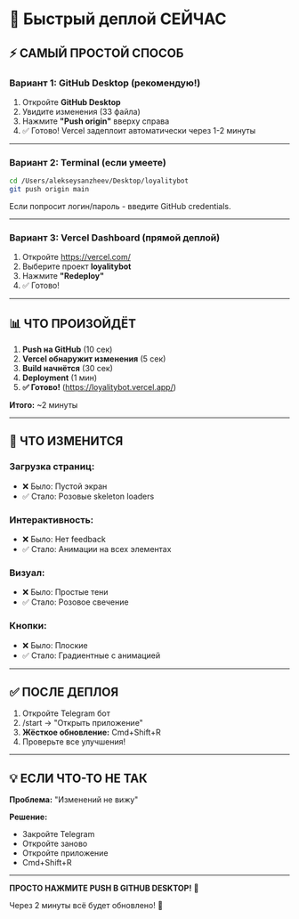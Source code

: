 # 🚀 Быстрый деплой СЕЙЧАС

## ⚡ САМЫЙ ПРОСТОЙ СПОСОБ

### Вариант 1: GitHub Desktop (рекомендую!)

1. Откройте **GitHub Desktop**
2. Увидите изменения (33 файла)
3. Нажмите **"Push origin"** вверху справа
4. ✅ Готово! Vercel задеплоит автоматически через 1-2 минуты

---

### Вариант 2: Terminal (если умеете)

```bash
cd /Users/alekseysanzheev/Desktop/loyalitybot
git push origin main
```

Если попросит логин/пароль - введите GitHub credentials.

---

### Вариант 3: Vercel Dashboard (прямой деплой)

1. Откройте https://vercel.com/
2. Выберите проект **loyalitybot**
3. Нажмите **"Redeploy"**
4. ✅ Готово!

---

## 📊 ЧТО ПРОИЗОЙДЁТ

1. **Push на GitHub** (10 сек)
2. **Vercel обнаружит изменения** (5 сек)
3. **Build начнётся** (30 сек)
4. **Deployment** (1 мин)
5. **✅ Готово!** (https://loyalitybot.vercel.app/)

**Итого:** ~2 минуты

---

## 🎯 ЧТО ИЗМЕНИТСЯ

### Загрузка страниц:
- ❌ Было: Пустой экран
- ✅ Стало: Розовые skeleton loaders

### Интерактивность:
- ❌ Было: Нет feedback
- ✅ Стало: Анимации на всех элементах

### Визуал:
- ❌ Было: Простые тени
- ✅ Стало: Розовое свечение

### Кнопки:
- ❌ Было: Плоские
- ✅ Стало: Градиентные с анимацией

---

## ✅ ПОСЛЕ ДЕПЛОЯ

1. Откройте Telegram бот
2. /start → "Открыть приложение"
3. **Жёсткое обновление:** Cmd+Shift+R
4. Проверьте все улучшения!

---

## 💡 ЕСЛИ ЧТО-ТО НЕ ТАК

**Проблема:** "Изменений не вижу"

**Решение:**
- Закройте Telegram
- Откройте заново
- Откройте приложение
- Cmd+Shift+R

---

**ПРОСТО НАЖМИТЕ PUSH В GITHUB DESKTOP!** 🚀

Через 2 минуты всё будет обновлено! 🎉

